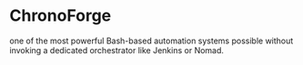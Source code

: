 # ChronoForge
one of the most powerful Bash-based automation systems possible without invoking a dedicated orchestrator like Jenkins or Nomad.
